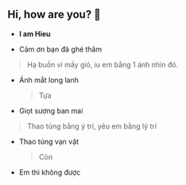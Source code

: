 **Hi, how are you? 👋**
---

+ **I am Hieu**

+ Cảm ơn bạn đã ghé thăm

> Hạ buồn vì mấy gió, iu em bằng 1 ánh nhìn đó.

  - Ánh mắt long lanh
  
     > Tựa

  - Giọt sương ban mai

> Thao túng bằng ý trí, yêu em bằng lý trí

  - Thao túng vạn vật

     > Còn

  - Em thì không được


